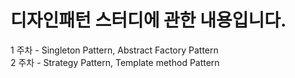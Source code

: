# 디자인패턴 스터디에 관한 내용입니다.
1 주차 - Singleton Pattern, Abstract Factory Pattern <br>
2 주차 - Strategy Pattern, Template method Pattern